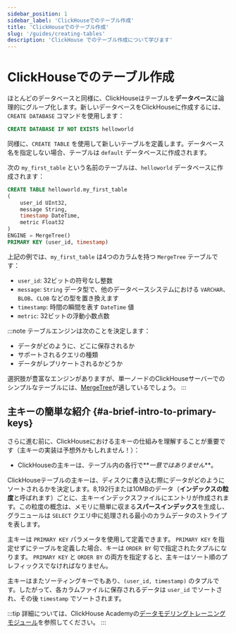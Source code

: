 ```yaml
---
sidebar_position: 1
sidebar_label: 'ClickHouseでのテーブル作成'
title: 'ClickHouseでのテーブル作成'
slug: '/guides/creating-tables'
description: 'ClickHouse でのテーブル作成について学びます'
---
```





# ClickHouseでのテーブル作成

ほとんどのデータベースと同様に、ClickHouseはテーブルを**データベース**に論理的にグループ化します。新しいデータベースをClickHouseに作成するには、`CREATE DATABASE` コマンドを使用します：

```sql
CREATE DATABASE IF NOT EXISTS helloworld
```

同様に、`CREATE TABLE` を使用して新しいテーブルを定義します。データベース名を指定しない場合、テーブルは `default` データベースに作成されます。

次の `my_first_table` という名前のテーブルは、`helloworld` データベースに作成されます：

```sql
CREATE TABLE helloworld.my_first_table
(
    user_id UInt32,
    message String,
    timestamp DateTime,
    metric Float32
)
ENGINE = MergeTree()
PRIMARY KEY (user_id, timestamp)
```

上記の例では、`my_first_table` は4つのカラムを持つ `MergeTree` テーブルです：

- `user_id`:  32ビットの符号なし整数
- `message`: `String` データ型で、他のデータベースシステムにおける `VARCHAR`、`BLOB`、`CLOB` などの型を置き換えます
- `timestamp`: 時間の瞬間を表す `DateTime` 値
- `metric`: 32ビットの浮動小数点数

:::note
テーブルエンジンは次のことを決定します：
- データがどのように、どこに保存されるか
- サポートされるクエリの種類
- データがレプリケートされるかどうか

選択肢が豊富なエンジンがありますが、単一ノードのClickHouseサーバーでのシンプルなテーブルには、[MergeTree](/engines/table-engines/mergetree-family/mergetree.md)が適しているでしょう。
:::

## 主キーの簡単な紹介 {#a-brief-intro-to-primary-keys}

さらに進む前に、ClickHouseにおける主キーの仕組みを理解することが重要です（主キーの実装は予想外かもしれません！）：

- ClickHouseの主キーは、テーブル内の各行で**_一意ではありません_**。

ClickHouseテーブルの主キーは、ディスクに書き込む際にデータがどのようにソートされるかを決定します。8,192行または10MBのデータ（**インデックスの粒度**と呼ばれます）ごとに、主キーインデックスファイルにエントリが作成されます。この粒度の概念は、メモリに簡単に収まる**スパースインデックス**を生成し、グラニュールは `SELECT` クエリ中に処理される最小のカラムデータのストライプを表します。

主キーは `PRIMARY KEY` パラメータを使用して定義できます。 `PRIMARY KEY` を指定せずにテーブルを定義した場合、キーは `ORDER BY` 句で指定されたタプルになります。 `PRIMARY KEY` と `ORDER BY` の両方を指定すると、主キーはソート順のプレフィックスでなければなりません。

主キーはまたソーティングキーでもあり、`(user_id, timestamp)` のタプルです。したがって、各カラムファイルに保存されるデータは `user_id` でソートされ、その後 `timestamp` でソートされます。

:::tip
詳細については、ClickHouse Academyの[データモデリングトレーニングモジュール](https://learn.clickhouse.com/visitor_catalog_class/show/1328860/?utm_source=clickhouse&utm_medium=docs)を参照してください。
:::
